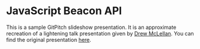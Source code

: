 # JavaScript Beacon API

This is a sample GitPitch slideshow presentation. It is an approximate recreation of a lightening talk presentation given by [Drew McLellan](https://twitter.com/drewm). You can find the original presentation [here](https://noti.st/drewm/UCAmBD/push-button-receive-beacon).

